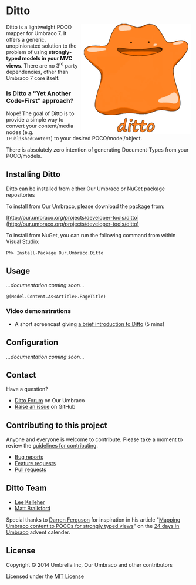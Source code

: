 # Ditto

<img align="right" height="300" src="docs/umbraco-ditto.png">

Ditto is a lightweight POCO mapper for Umbraco 7. It offers a generic, unopinionated
solution to the problem of using **strongly-typed models in your MVC views**.
There are no 3<sup>rd</sup> party dependencies, other than Umbraco 7 core itself.

### Is Ditto a "Yet Another Code-First" approach?

Nope! The goal of Ditto is to provide a simple way to convert your content/media nodes (e.g. `IPublishedContent`) to your desired POCO/model/object.

There is absolutely zero intention of generating Document-Types from your POCO/models.


## Installing Ditto

Ditto can be installed from either Our Umbraco or NuGet package repositories

To install from Our Umbraco, please download the package from:

[http://our.umbraco.org/projects/developer-tools/ditto](http://our.umbraco.org/projects/developer-tools/ditto) 

To install from NuGet, you can run the following command from within Visual Studio:

	PM> Install-Package Our.Umbraco.Ditto


## Usage

*...documentation coming soon...*

	@(Model.Content.As<Article>.PageTitle)

### Video demonstrations

* A short screencast giving [a brief introduction to Ditto](https://www.screenr.com/3oRN) (5 mins)


## Configuration

*...documentation coming soon...*

## Contact

Have a question?

* [Ditto Forum](http://our.umbraco.org/projects/developer-tools/ditto/ditto-feedback/) on Our Umbraco
* [Raise an issue](https://github.com/leekelleher/umbraco-ditto/issues) on GitHub


## Contributing to this project

Anyone and everyone is welcome to contribute. Please take a moment to
review the [guidelines for contributing](CONTRIBUTING.md).

* [Bug reports](CONTRIBUTING.md#bugs)
* [Feature requests](CONTRIBUTING.md#features)
* [Pull requests](CONTRIBUTING.md#pull-requests)


## Ditto Team

* [Lee Kelleher](https://github.com/leekelleher)
* [Matt Brailsford](https://github.com/mattbrailsford)

Special thanks to [Darren Ferguson](https://github.com/darrenferguson) for inspiration in his article "[Mapping Umbraco content to POCOs for strongly typed views](http://24days.in/umbraco/2013/mapping-content-to-pocos/)" on the [24 days in Umbraco](http://24days.in/umbraco/) advent calender.


## License

Copyright &copy; 2014 Umbrella Inc, Our Umbraco and other contributors

Licensed under the [MIT License](LICENSE.md)
